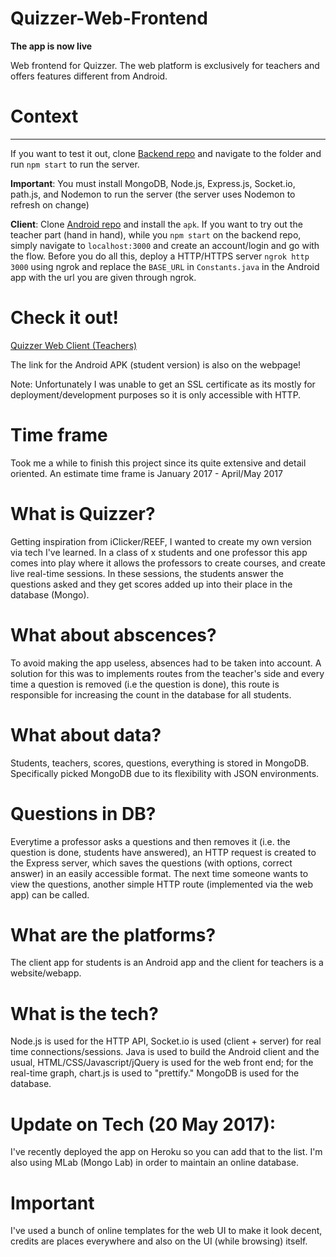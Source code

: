 # Quizzer-Web-Frontend

**The app is now live**

Web frontend for Quizzer. The web platform is exclusively for teachers and offers features different from Android. 

# Context
-----------
If you want to test it out, clone [Backend repo](https://github.com/AakarshM/Quizzer-Node-Backend) and navigate to the folder and run `npm start` to run the server. 

**Important**: You must install MongoDB, Node.js, Express.js, Socket.io, path.js, and Nodemon to run the server (the server uses Nodemon to refresh on change)

**Client**: Clone [Android repo](https://github.com/AakarshM/Quizzer-Android-Client) and install the `apk`. If you want to try out the teacher part (hand in hand), while you `npm start` on the backend repo, simply navigate to `localhost:3000` and create an account/login and go with the flow. Before you do all this, deploy a HTTP/HTTPS server `ngrok http 3000` using ngrok and replace the `BASE_URL` in `Constants.java` in the Android app with the url you are given through ngrok. 

# Check it out!

[Quizzer Web Client (Teachers)](http://quizzeruw.herokuapp.com/ "Quizzer Web")

The link for the Android APK (student version) is also on the webpage!

Note: Unfortunately I was unable to get an SSL certificate as its mostly for deployment/development purposes so it is only accessible with HTTP.

# Time frame
Took me a while to finish this project since its quite extensive and detail oriented. An estimate time frame is January 2017 - April/May 2017

# What is Quizzer?
Getting inspiration from iClicker/REEF, I wanted to create my own version via tech I've learned. In a class of x students and one professor
this app comes into play where it allows the professors to create courses, and create live real-time sessions. In these sessions, the students
answer the questions asked and they get scores added up into their place in the database (Mongo). 

# What about abscences? 
To avoid making the app useless, absences had to be taken into account. A solution for this was to implements routes from the teacher's 
side and every time a question is removed (i.e the question is done), this route is responsible for increasing the count in the database for all students.

# What about data?
Students, teachers, scores, questions, everything is stored in MongoDB. Specifically picked MongoDB due to its flexibility with JSON environments. 

# Questions in DB?
Everytime a professor asks a questions and then removes it (i.e. the question is done, students have answered), an HTTP request is created to the Express server, which saves the questions (with options, correct answer) in an easily accessible format. The next time someone wants to view the questions, another simple HTTP route (implemented via the web app) can be called.

# What are the platforms?
The client app for students is an Android app and the client for teachers is a website/webapp.

# What is the tech?
Node.js is used for the HTTP API, Socket.io is used (client + server) for real time connections/sessions. Java is used to build the Android client and the usual, HTML/CSS/Javascript/jQuery is used for the web front end; for the real-time graph, chart.js is used to "prettify." MongoDB is used for the database.

# Update on Tech (20 May 2017):
I've recently deployed the app on Heroku so you can add that to the list. I'm also using MLab (Mongo Lab) in order to maintain an online database.

# Important
I've used a bunch of online templates for the web UI to make it look decent, credits are places everywhere and also on the UI (while browsing) itself.

